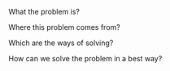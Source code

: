 What the problem is?

Where this problem comes from?

Which are the ways of solving?

How can we solve the problem in a best way?
